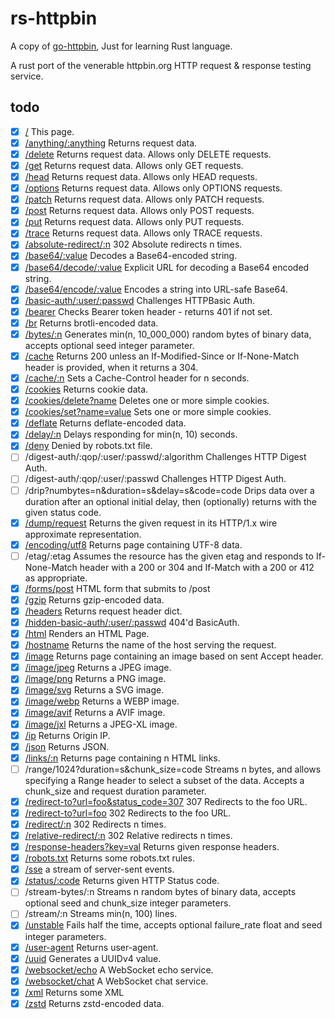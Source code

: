# rs-httpbin

A copy of [go-httpbin](https://github.com/mccutchen/go-httpbin), Just for learning Rust language.

A rust port of the venerable httpbin.org HTTP request & response testing service.

## todo

- [x] [/](/) This page.
- [x] [/anything/:anything](/anything/anything) Returns request data.
- [x] [/delete](/delete) Returns request data. Allows only DELETE requests.
- [x] [/get](/get) Returns request data. Allows only GET requests.
- [x] [/head](/head) Returns request data. Allows only HEAD requests.
- [x] [/options](/options) Returns request data. Allows only OPTIONS requests.
- [x] [/patch](/patch) Returns request data. Allows only PATCH requests.
- [x] [/post](/post) Returns request data. Allows only POST requests.
- [x] [/put](/put) Returns request data. Allows only PUT requests.
- [x] [/trace](/trace) Returns request data. Allows only TRACE requests.
- [x] [/absolute-redirect/:n](/absolute-redirect/3) 302 Absolute redirects n times.
- [x] [/base64/:value](/base64/aGVsbG8K) Decodes a Base64-encoded string.
- [x] [/base64/decode/:value](/base64/decode/aGVsbG8K) Explicit URL for decoding a Base64 encoded string.
- [x] [/base64/encode/:value](/base64/encode/hello) Encodes a string into URL-safe Base64.
- [x] [/basic-auth/:user/:passwd](/basic-auth/user/passwd) Challenges HTTPBasic Auth.
- [x] [/bearer](/bearer) Checks Bearer token header - returns 401 if not set.
- [x] [/br](/br) Returns brotli-encoded data.
- [x] [/bytes/:n](/bytes/1024?seed=) Generates min(n, 10_000_000) random bytes of binary data, accepts optional seed integer parameter.
- [x] [/cache](/cache) Returns 200 unless an If-Modified-Since or If-None-Match header is provided, when it returns a 304.
- [x] [/cache/:n](/cache/3) Sets a Cache-Control header for n seconds.
- [x] [/cookies](/cookies) Returns cookie data.
- [x] [/cookies/delete?name](/cookies/delete?k1=&k2=) Deletes one or more simple cookies.
- [x] [/cookies/set?name=value](/cookies/set?k1=v1&k2=v2) Sets one or more simple cookies.
- [x] [/deflate](/deflate) Returns deflate-encoded data.
- [x] [/delay/:n](/delay/3) Delays responding for min(n, 10) seconds.
- [x] [/deny](/deny) Denied by robots.txt file.
- [ ] /digest-auth/:qop/:user/:passwd/:algorithm Challenges HTTP Digest Auth.
- [ ] /digest-auth/:qop/:user/:passwd Challenges HTTP Digest Auth.
- [ ] /drip?numbytes=n&duration=s&delay=s&code=code Drips data over a duration after an optional initial delay, then (optionally) returns with the given status code.
- [x] [/dump/request](/dump/request?a=1) Returns the given request in its HTTP/1.x wire approximate representation.
- [x] [/encoding/utf8](/encoding/utf8) Returns page containing UTF-8 data.
- [ ] /etag/:etag Assumes the resource has the given etag and responds to If-None-Match header with a 200 or 304 and If-Match with a 200 or 412 as appropriate.
- [x] [/forms/post](/forms/post) HTML form that submits to /post
- [x] [/gzip](/gzip) Returns gzip-encoded data.
- [x] [/headers](/headers) Returns request header dict.
- [x] [/hidden-basic-auth/:user/:passwd](/hidden-basic-auth/user/passwd) 404'd BasicAuth.
- [x] [/html](/html) Renders an HTML Page.
- [x] [/hostname](/hostname) Returns the name of the host serving the request.
- [x] [/image](/image) Returns page containing an image based on sent Accept header.
- [x] [/image/jpeg](/image/jpeg) Returns a JPEG image.
- [x] [/image/png](/image/png) Returns a PNG image.
- [x] [/image/svg](/image/svg) Returns a SVG image.
- [x] [/image/webp](/image/webp) Returns a WEBP image.
- [x] [/image/avif](/image/avif) Returns a AVIF image.
- [x] [/image/jxl](/image/jxl) Returns a JPEG-XL image.
- [x] [/ip](/ip) Returns Origin IP.
- [x] [/json](/json) Returns JSON.
- [x] [/links/:n](/links/10) Returns page containing n HTML links.
- [ ] /range/1024?duration=s&chunk_size=code Streams n bytes, and allows specifying a Range header to select a subset of the data. Accepts a chunk_size and request duration parameter.
- [x] [/redirect-to?url=foo&status_code=307](/redirect-to?url=/&status_code=307) 307 Redirects to the foo URL.
- [x] [/redirect-to?url=foo](/redirect-to?url=/) 302 Redirects to the foo URL.
- [x] [/redirect/:n](/redirect/3) 302 Redirects n times.
- [x] [/relative-redirect/:n](/relative-redirect/3) 302 Relative redirects n times.
- [x] [/response-headers?key=val](/response-headers?key=val) Returns given response headers.
- [x] [/robots.txt](/robots.txt) Returns some robots.txt rules.
- [x] [/sse](/sse?delay=1s&duration=3s&count=10) a stream of server-sent events.
- [x] [/status/:code](/status/200) Returns given HTTP Status code.
- [ ] /stream-bytes/:n Streams n random bytes of binary data, accepts optional seed and chunk_size integer parameters.
- [ ] /stream/:n Streams min(n, 100) lines.
- [x] [/unstable](/unstable?failure_rate=0.6) Fails half the time, accepts optional failure_rate float and seed integer parameters.
- [x] [/user-agent](/user-agent) Returns user-agent.
- [x] [/uuid](/uuid) Generates a UUIDv4 value.
- [x] [/websocket/echo](/websocket/echo?max_fragment_size=2048&max_message_size=10240) A WebSocket echo service.
- [x] [/websocket/chat](/websocket/chat) A WebSocket chat service.
- [x] [/xml](/xml) Returns some XML
- [x] [/zstd](/zstd) Returns zstd-encoded data.
